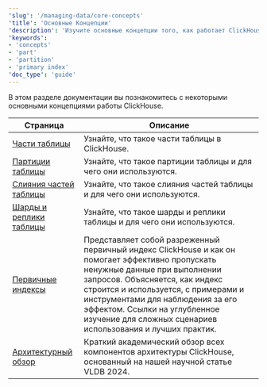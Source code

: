 ```yaml
---
'slug': '/managing-data/core-concepts'
'title': 'Основные Концепции'
'description': 'Изучите основные концепции того, как работает ClickHouse'
'keywords':
- 'concepts'
- 'part'
- 'partition'
- 'primary index'
'doc_type': 'guide'
---
```


В этом разделе документации вы познакомитесь с некоторыми основными концепциями работы ClickHouse.

| Страница                                         | Описание                                                                                                                                                                                                           |
|-------------------------------------------------|-------------------------------------------------------------------------------------------------------------------------------------------------------------------------------------------------------------------|
| [Части таблицы](./parts.md)                      | Узнайте, что такое части таблицы в ClickHouse.                                                                                                                                                                   |
| [Партиции таблицы](./partitions.mdx)             | Узнайте, что такое партиции таблицы и для чего они используются.                                                                                                                                                 |
| [Слияния частей таблицы](./merges.mdx)           | Узнайте, что такое слияния частей таблицы и для чего они используются.                                                                                                                                          |
| [Шарды и реплики таблицы](./shards.mdx)          | Узнайте, что такое шарды и реплики таблицы и для чего они используются.                                                                                                                                          |
| [Первичные индексы](./primary-indexes.mdx)       | Представляет собой разреженный первичный индекс ClickHouse и как он помогает эффективно пропускать ненужные данные при выполнении запросов. Объясняется, как индекс строится и используется, с примерами и инструментами для наблюдения за его эффектом. Ссылки на углубленное изучение для сложных сценариев использования и лучших практик. |
| [Архитектурный обзор](./academic_overview.mdx)   | Краткий академический обзор всех компонентов архитектуры ClickHouse, основанный на нашей научной статье VLDB 2024.                                                                                              |
